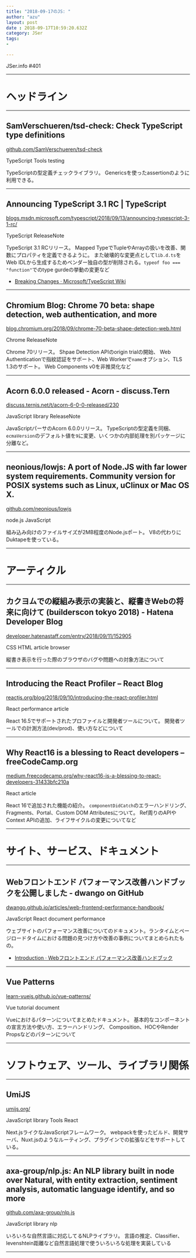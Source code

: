 ```yaml
---
title: "2018-09-17のJS: "
author: "azu"
layout: post
date : 2018-09-17T10:59:20.632Z
category: JSer
tags:
-

---
```


JSer.info #401

----

<h1 class="site-genre">ヘッドライン</h1>

----

## SamVerschueren/tsd-check: Check TypeScript type definitions
[github.com/SamVerschueren/tsd-check](https://github.com/SamVerschueren/tsd-check "SamVerschueren/tsd-check: Check TypeScript type definitions")
<p class="jser-tags jser-tag-icon"><span class="jser-tag">TypeScript</span> <span class="jser-tag">Tools</span> <span class="jser-tag">testing</span></p>

TypeScriptの型定義チェックライブラリ。
Genericsを使ったassertionのように利用できる。


----

## Announcing TypeScript 3.1 RC | TypeScript
[blogs.msdn.microsoft.com/typescript/2018/09/13/announcing-typescript-3-1-rc/](https://blogs.msdn.microsoft.com/typescript/2018/09/13/announcing-typescript-3-1-rc/ "Announcing TypeScript 3.1 RC | TypeScript")
<p class="jser-tags jser-tag-icon"><span class="jser-tag">TypeScript</span> <span class="jser-tag">ReleaseNote</span></p>

TypeScript 3.1 RCリリース。
Mapped TypeでTupleやArrayの扱いを改善、関数にプロパティを定義できるように。
また破壊的な変更点として`lib.d.ts`をWeb IDLから生成するためベンダー独自の型が削除される。`typeof foo === "function"`でのtype gurdeの挙動の変更など

- [Breaking Changes · Microsoft/TypeScript Wiki](https://github.com/Microsoft/TypeScript/wiki/Breaking-Changes "Breaking Changes · Microsoft/TypeScript Wiki")

----

## Chromium Blog: Chrome 70 beta: shape detection, web authentication, and more
[blog.chromium.org/2018/09/chrome-70-beta-shape-detection-web.html](https://blog.chromium.org/2018/09/chrome-70-beta-shape-detection-web.html "Chromium Blog: Chrome 70 beta: shape detection, web authentication, and more")
<p class="jser-tags jser-tag-icon"><span class="jser-tag">Chrome</span> <span class="jser-tag">ReleaseNote</span></p>

Chrome 70リリース。
Shpae Detection APIのorigin trialの開始、 Web Authenticationで指紋認証をサポート、Web Workerで`name`オプション、TLS 1.3のサポート。
Web Components v0を非推奨化など


----

## Acorn 6.0.0 released - Acorn - discuss.Tern
[discuss.ternjs.net/t/acorn-6-0-0-released/230](https://discuss.ternjs.net/t/acorn-6-0-0-released/230 "Acorn 6.0.0 released - Acorn - discuss.Tern")
<p class="jser-tags jser-tag-icon"><span class="jser-tag">JavaScript</span> <span class="jser-tag">library</span> <span class="jser-tag">ReleaseNote</span></p>

JavaScriptパーサのAcorn 6.0.0リリース。
TypeScriptの型定義を同梱、`ecmaVersion`のデフォルト値を`9`に変更、いくつかの内部処理を別パッケージに分離など。


----

## neonious/lowjs: A port of Node.JS with far lower system requirements. Community version for POSIX systems such as Linux, uClinux or Mac OS X.
[github.com/neonious/lowjs](https://github.com/neonious/lowjs "neonious/lowjs: A port of Node.JS with far lower system requirements. Community version for POSIX systems such as Linux, uClinux or Mac OS X.")
<p class="jser-tags jser-tag-icon"><span class="jser-tag">node.js</span> <span class="jser-tag">JavaScript</span></p>

組み込み向けのファイルサイズが2MB程度のNode.jsポート。
V8の代わりにDuktapeを使っている。


----
<h1 class="site-genre">アーティクル</h1>

----

## カクヨムでの縦組み表示の実装と、縦書きWebの将来に向けて (builderscon tokyo 2018) - Hatena Developer Blog
[developer.hatenastaff.com/entry/2018/09/11/152905](http://developer.hatenastaff.com/entry/2018/09/11/152905 "カクヨムでの縦組み表示の実装と、縦書きWebの将来に向けて (builderscon tokyo 2018) - Hatena Developer Blog")
<p class="jser-tags jser-tag-icon"><span class="jser-tag">CSS</span> <span class="jser-tag">HTML</span> <span class="jser-tag">article</span> <span class="jser-tag">browser</span></p>

縦書き表示を行った際のブラウザのバグや問題への対象方法について


----

## Introducing the React Profiler – React Blog
[reactjs.org/blog/2018/09/10/introducing-the-react-profiler.html](https://reactjs.org/blog/2018/09/10/introducing-the-react-profiler.html "Introducing the React Profiler – React Blog")
<p class="jser-tags jser-tag-icon"><span class="jser-tag">React</span> <span class="jser-tag">performance</span> <span class="jser-tag">article</span></p>

React 16.5でサポートされたプロファイルと開発者ツールについて。
開発者ツールでの計測方法(dev/prod)、使い方などについて


----

## Why React16 is a blessing to React developers – freeCodeCamp.org
[medium.freecodecamp.org/why-react16-is-a-blessing-to-react-developers-31433bfc210a](https://medium.freecodecamp.org/why-react16-is-a-blessing-to-react-developers-31433bfc210a "Why React16 is a blessing to React developers – freeCodeCamp.org")
<p class="jser-tags jser-tag-icon"><span class="jser-tag">React</span> <span class="jser-tag">article</span></p>

React 16で追加された機能の紹介。
`componentDidCatch`のエラーハンドリング、Fragments、Portal、Custom DOM Attributesについて。
Ref周りのAPIやContext APIの追加、ライフサイクルの変更についてなど


----
<h1 class="site-genre">サイト、サービス、ドキュメント</h1>

----

## Webフロントエンド パフォーマンス改善ハンドブックを公開しました - dwango on GitHub
[dwango.github.io/articles/web-frontend-performance-handbook/](https://dwango.github.io/articles/web-frontend-performance-handbook/ "Webフロントエンド パフォーマンス改善ハンドブックを公開しました - dwango on GitHub")
<p class="jser-tags jser-tag-icon"><span class="jser-tag">JavaScript</span> <span class="jser-tag">React</span> <span class="jser-tag">document</span> <span class="jser-tag">performance</span></p>

ウェブサイトのパフォーマンス改善についてのドキュメント。ランタイムとページロードタイムにおける問題の見つけ方や改善の事例についてまとめられたもの。

- [Introduction · Webフロントエンド パフォーマンス改善ハンドブック](https://dwango-js.github.io/performance-handbook/ "Introduction · Webフロントエンド パフォーマンス改善ハンドブック")

----

## Vue Patterns
[learn-vuejs.github.io/vue-patterns/](https://learn-vuejs.github.io/vue-patterns/ "Vue Patterns")
<p class="jser-tags jser-tag-icon"><span class="jser-tag">Vue</span> <span class="jser-tag">tutorial</span> <span class="jser-tag">document</span></p>

Vueにおけるパターンについてまとめたドキュメント。
基本的なコンポーネントの宣言方法や使い方、エラーハンドリング、 Composition、HOCやRender Propsなどのパターンについて


----
<h1 class="site-genre">ソフトウェア、ツール、ライブラリ関係</h1>

----

## UmiJS
[umijs.org/](https://umijs.org/ "UmiJS")
<p class="jser-tags jser-tag-icon"><span class="jser-tag">JavaScript</span> <span class="jser-tag">library</span> <span class="jser-tag">Tools</span> <span class="jser-tag">React</span></p>

Next.jsライクなJavaScriptフレームワーク。
webpackを使ったビルド、開発サーバ、Nuxt.jsのようなルーティング、プラグインでの拡張などをサポートしている。


----

## axa-group/nlp.js: An NLP library built in node over Natural, with entity extraction, sentiment analysis, automatic language identify, and so more
[github.com/axa-group/nlp.js](https://github.com/axa-group/nlp.js "axa-group/nlp.js: An NLP library built in node over Natural, with entity extraction, sentiment analysis, automatic language identify, and so more")
<p class="jser-tags jser-tag-icon"><span class="jser-tag">JavaScript</span> <span class="jser-tag">library</span> <span class="jser-tag">nlp</span></p>

いろいろな自然言語に対応してるNLPライブラリ。
言語の推定、Classifier、levenshtein距離など自然言語処理で使ういろいろな処理を実装している


----
